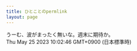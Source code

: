 ```yaml
---
title: ひとことのpermlink
layout: page
---
```

<div class="box" dt="1684976566828">
  うーむ、波がまったく無いな。週末に期待か。
  <div class="content is-small">Thu May 25 2023 10:02:46 GMT+0900 (日本標準時)</div>
</div>